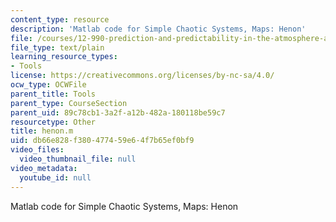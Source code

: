 ```yaml
---
content_type: resource
description: 'Matlab code for Simple Chaotic Systems, Maps: Henon'
file: /courses/12-990-prediction-and-predictability-in-the-atmosphere-and-oceans-spring-2003/db66e828f380477459e64f7b65ef0bf9_henon.m
file_type: text/plain
learning_resource_types:
- Tools
license: https://creativecommons.org/licenses/by-nc-sa/4.0/
ocw_type: OCWFile
parent_title: Tools
parent_type: CourseSection
parent_uid: 89c78cb1-3a2f-a12b-482a-180118be59c7
resourcetype: Other
title: henon.m
uid: db66e828-f380-4774-59e6-4f7b65ef0bf9
video_files:
  video_thumbnail_file: null
video_metadata:
  youtube_id: null
---
```

Matlab code for Simple Chaotic Systems, Maps: Henon